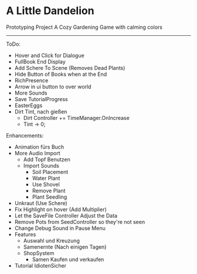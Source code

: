 # A Little Dandelion
Prototyping Project
A Cozy Gardening Game with calming colors

---
ToDo:
- Hover and Click for Dialogue
- FullBook End Display
- Add Schere To Scene (Removes Dead Plants)
- Hide Button of Books when at the End
- RichPresence
- Arrow in ui button to over world
- More Sounds
- Save TutorialProgress
- EasterEggs
- Dirt Tint, nach gießen
  - Dirt Controller += TimeManager.OnIncrease
  - Tint -> 0;

Enhancements:
- Animation fürs Buch
- More Audio Import
    - Add Topf Benutzen
    - Import Sounds
        - Soil Placement
        - Water Plant
        - Use Shovel
        - Remove Plant
        - Plant Seedling
- Unkraut (Use Schere)
- Fix Highlight on hover (Add Multiplier)
- Let the SaveFile Controller Adjust the Data
- Remove Pots from SeedController so they're not seen
- Change Debug Sound in Pause Menu
- Features
  - Auswahl und Kreuzung
  - Samenernte (Nach einigen Tagen)
  - ShopSystem
    - Samen Kaufen und verkaufen
- Tutorial IdiotenSicher
